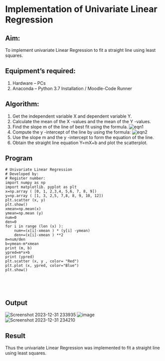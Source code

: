 # Implementation of Univariate Linear Regression
## Aim:
To implement univariate Linear Regression to fit a straight line using least squares.
## Equipment’s required:
1.	Hardware – PCs
2.	Anaconda – Python 3.7 Installation / Moodle-Code Runner
## Algorithm:
1.	Get the independent variable X and dependent variable Y.
2.	Calculate the mean of the X -values and the mean of the Y -values.
3.	Find the slope m of the line of best fit using the formula.
 ![eqn1](./eq1.jpg)
4.	Compute the y -intercept of the line by using the formula:
![eqn2](./eq2.jpg)  
5.	Use the slope m and the y -intercept to form the equation of the line.
6.	Obtain the straight line equation Y=mX+b and plot the scatterplot.
## Program
```
# Univariate Linear Regression
# Developed by: 
# Register number:
import numpy as np
import matplotlib. pyplot as plt
x=np.array ( [0, 1, 2,3,4, 5,6, 7, 8, 9])
y=np.array ( [1, 3, 2,5, 7,8, 8, 9, 10, 12])
plt.scatter (x, y)
plt.show()
xmean=np.mean(x)
ymean=np.mean (y)
num=0
den=0
for i in range (len (x) ):
    num+=(x[i]-xmean ) * (y[i] -ymean)
    den+=(x[i]-xmean ) **2
m=num/den
b=ymean-m*xmean
print (m, b)
ypred=m*x+b
print (ypred)
plt.scatter (x, y , color= "Red")
plt.plot (x, ypred, color="Blue")
plt.show()





```
## Output
![Screenshot 2023-12-31 233935](https://github.com/23007965/Univariate-Linear-Regression/assets/138971238/324d43e5-db5a-42fb-9c77-5d0d4622ad68)
![image](https://github.com/23007965/Univariate-Linear-Regression/assets/138971238/744d1afe-06de-414c-a9e9-389d2362e2d0)
![Screenshot 2023-12-31 234210](https://github.com/23007965/Univariate-Linear-Regression/assets/138971238/b64004fe-3d6a-4f51-a70d-06294166121f)


## Result
Thus the univariate Linear Regression was implemented to fit a straight line using least squares.
